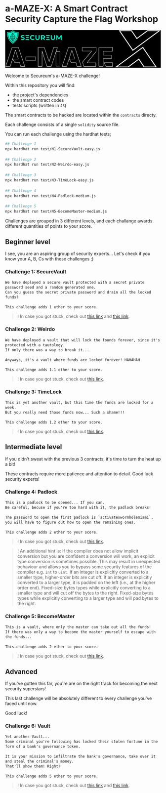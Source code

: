 # a-MAZE-X: A Smart Contract Security Capture the Flag Workshop

![amazeXlogo](/img/amazeXlogo.png)

Welcome to Secureum's a-MAZE-X challenge!

Within this repository you will find:

- the project's dependencies
- the smart contract codes
- tests scripts (written in `JS`)

The smart contracts to be hacked are located within the `contracts` directy.

Each challenge consists of a single `solidity` source file.

You can run each challenge using the hardhat tests;

```bash
## Challenge 1
npx hardhat run test/N1-SecureVault-easy.js

## Challenge 2
npx hardhat run test/N2-Weirdo-easy.js

## Challenge 3
npx hardhat run test/N3-TimeLock-easy.js

## Challenge 4
npx hardhat run test/N4-Padlock-medium.js

## Challenge 5
npx hardhat run test/N5-BecomeMaster-medium.js
```

Challenges are grouped in 3 different levels, and each challange awards different quantities of points to your score.

## Beginner level

I see, you are an aspiring group of security experts... Let's check if you know your A, B, Cs with these challenges ;)

### Challenge 1: SecureVault

```
We have deployed a secure vault protected with a secret private password seed and a random generated one.
Can you guess the secret private password and drain all the locked funds?

This challenge adds 1 ether to your score.
```

> ! In case you got stuck, check out [this link](https://ethereum.stackexchange.com/questions/115601/ethers-js-equivalent-for-web3-eth-getstorageat) and [this link](https://ethereum.stackexchange.com/questions/119990/how-to-mimic-abi-encodepacked-in-ethers).

### Challenge 2: Weirdo

```
We have deployed a vault that will lock the founds forever, since it's protected with a tautology.
If only there was a way to break it...

Anyways, it's a vault where funds are locked forever! HAHAHAH

This challenge adds 1.1 ether to your score.
```

> ! In case you got stuck, check out [this link]().

### Challenge 3: TimeLock

```
This is yet another vault, but this time the funds are locked for a week.
But you really need those funds now... Such a shame!!!

This challenge adds 1.2 ether to your score.
```

> ! In case you got stuck, check out [this link](https://forum.openzeppelin.com/t/guide-to-using-create2-sol-library-in-openzeppelin-contracts-2-5-to-deploy-a-vault-contract/2268).

## Intermediate level

If you didn't sweat with the previous 3 contracts, it's time to turn the heat up a bit!

These contracts require more patience and attention to detail. Good luck security experts!

### Challenge 4: Padlock

```
This is a padlock to be opened... If you can.
Be careful, becuse if you're too hard with it, the padlock breaks!

The password to open the first padlock is `activatexwormholemiami`,
you will have to figure out how to open the remaining ones.

This challenge adds 2 ether to your score.
```

> ! In case you got stuck, check out [this link](https://www.tutorialspoint.com/solidity/solidity_conversions.htm).

> ! An additional hint is: If the compiler does not allow implicit conversion but you are confident a conversion will work, an explicit type conversion is sometimes possible. This may result in unexpected behaviour and allows you to bypass some security features of the compiler e.g. `int` to `uint`. If an integer is explicitly converted to a smaller type, higher-order bits are cut off. If an integer is explicitly converted to a larger type, it is padded on the left (i.e., at the higher order end). Fixed-size bytes types while explicitly converting to a smaller type and will cut off the bytes to the right. Fixed-size bytes types while explicitly converting to a larger type and will pad bytes to the right.

### Challenge 5: BecomeMaster

```
This is a vault, where only the master can take out all the funds!
If there was only a way to become the master yourself to escape with the funds...

This challenge adds 2 ether to your score.
```

> ! In case you got stuck, check out [this link](https://www.tutorialspoint.com/solidity/solidity_conversions.htm).

## Advanced

If you've gotten this far, you're are on the right track for becoming the next security superstars!

This last challenge will be absolutely different to every challenge you've faced until now.

Good luck!

### Challenge 6: Vault

```
Yet another Vault...
Some criminal you're following has locked their stolen fortune in the form of a bank's governance token.

It is your mission to infiltrate the bank's governance, take over it and steal the criminal's money.
That'll show them! Right?

This challenge adds 5 ether to your score.
```

> ! In case you got stuck, check out [this link]() and [this link](https://hackernoon.com/hack-solidity-reentrancy-attack).
